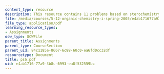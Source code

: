 ```yaml
---
content_type: resource
description: This resource contains 11 problems based on sterochemistry of the products.
file: /media/courses/5-12-organic-chemistry-i-spring-2005/e4ab171677a93b8c6993ea8f532559bc_ps6.pdf
file_type: application/pdf
learning_resource_types:
- Assignments
ocw_type: OCWFile
parent_title: Assignments
parent_type: CourseSection
parent_uid: 84c1185e-8667-6c88-60c0-ea6fd0cc32df
resourcetype: Document
title: ps6.pdf
uid: e4ab1716-77a9-3b8c-6993-ea8f532559bc
---
```

